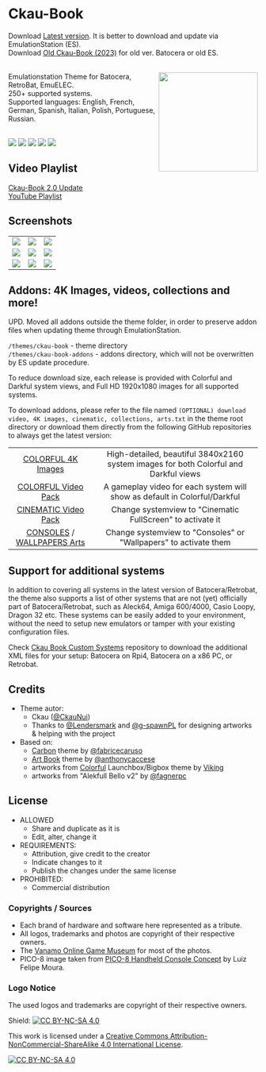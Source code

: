 # Ckau-Book

Download [Latest version](https://github.com/CkauNui/ckau-book/archive/refs/heads/master.zip). It is better to download and update via EmulationStation (ES).<br/>
Download [Old Ckau-Book (2023)](https://drive.google.com/file/d/1GOpP9HHNuaKdBdOTzB6GAZoH8uRjj6cm/view?usp=sharing) for old ver. Batocera or old ES.<br/><br/>
<p>
<img align="right" width="200px" src="https://i.imgur.com/eCZPBDE.png">
Emulationstation Theme for Batocera, RetroBat, EmuELEC.<br/>
250+ supported systems.<br/>
Supported languages: English, French, German, Spanish, Italian, Polish, Portuguese, Russian.
<br/>
<br/>
</p>
<p>
      <a href="https://img.shields.io/github/stars/CkauNui/ckau-book" alt="stars">
        <img src="https://img.shields.io/github/stars/CkauNui/ckau-book" /></a>
      <a href="https://img.shields.io/github/forks/CkauNui/ckau-book" alt="Forks">
        <img src="https://img.shields.io/github/forks/CkauNui/ckau-book" /></a>
      <a href="https://img.shields.io/github/issues/CkauNui/ckau-book" alt="Issues">
        <img src="https://img.shields.io/github/issues/CkauNui/ckau-book" /></a>
      <a href="https://img.shields.io/github/issues-closed/CkauNui/ckau-book" alt="Issues Closed">
        <img src="https://img.shields.io/github/issues-closed/CkauNui/ckau-book" /></a>
      <a href="https://img.shields.io/github/issues-pr-closed/CkauNui/ckau-book" alt="Closed PR">
        <img src="https://img.shields.io/github/issues-pr-closed/CkauNui/ckau-book" /></a>
</p>

## Video Playlist
[Ckau-Book 2.0 Update](https://youtu.be/ZZAhYxToddg)<br/>
[YouTube Playlist](https://www.youtube.com/playlist?list=PLlc3zkd7FLPScpaFz9Gf7WWrcR0v21pDv)

## Screenshots

|                                    |                                    |                                    |
| :--------------------------------: | :--------------------------------: | :--------------------------------: |
| ![](https://i.imgur.com/WSwrq1u.jpg?raw=true) | ![](https://i.imgur.com/3uKzHYp.png?raw=true) | ![](https://i.imgur.com/NL7fZf8.png?raw=true) |
| ![](https://i.imgur.com/NG1P5FZ.png?raw=true) | ![](https://i.imgur.com/BZyUFDn.png?raw=true) | ![](https://i.imgur.com/FeKK9KN.png?raw=true) |
| ![](https://i.imgur.com/n6fcyqE.png?raw=true) | ![](https://i.imgur.com/J4n82Pe.png?raw=true) | ![](https://i.imgur.com/OByObVo.png?raw=true) |

## Addons: 4K Images, videos, collections and more!
UPD. Moved all addons outside the theme folder, in order to preserve addon files when updating theme through EmulationStation.

`/themes/ckau-book` - theme directory<br/>
`/themes/ckau-book-addons` - addons directory, which will not be overwritten by ES update procedure.


To reduce download size, each release is provided with Colorful and Darkful system views, and Full HD 1920x1080 images for all supported systems.

To download addons, please refer to the file named `(OPTIONAL) download video, 4K images, cinematic, collections, arts.txt` in the theme root directory or download them directly from the following GitHub repositories to always get the latest version:

|                                    |                                    |                                    
| :--------------------------------: | :--------------------------------: |
| [COLORFUL 4K Images](https://github.com/CkauNui/ckau-book-addons-Colorful-4K-Images) | High-detailed, beautiful 3840x2160 system images for both Colorful and Darkful views
| [COLORFUL Video Pack](https://github.com/CkauNui/ckau-book-addons-Colorful-Video) | A gameplay video for each system will show as default in Colorful/Darkful
| [CINEMATIC Video Pack](https://github.com/CkauNui/ckau-book-addons-Cinematic-Video) |  Change systemview to "Cinematic FullScreen" to activate it
| [CONSOLES](https://github.com/CkauNui/ckau-book-addons-Consoles) / [WALLPAPERS Arts](https://github.com/CkauNui/ckau-book-addons-Wallpapers) | Change systemview to "Consoles" or "Wallpapers" to activate them

## Support for additional systems

In addition to covering all systems in the latest version of Batocera/Retrobat, the theme also supports a list of other systems that are not (yet) officially part of Batocera/Retrobat, such as Aleck64, Amiga 600/4000, Casio Loopy, Dragon 32 etc.
These systems can be easily added to your environment, without the need to setup new emulators or tamper with your existing configuration files.

Check [Ckau Book Custom Systems](https://github.com/g-spawnPL/ckau-book-custom-systems) repository to download the additional XML files for your setup: Batocera on Rpi4, Batocera on a x86 PC, or Retrobat.


## Credits

- Theme autor:
  - Ckau ([@CkauNui](https://github.com/CkauNui))
  - Thanks to [@Lendersmark](https://github.com/Lendersmark) and [@g-spawnPL](https://github.com/g-spawnPL) for designing artworks & helping with the project
- Based on:
  - [Carbon](https://github.com/fabricecaruso/es-theme-carbon) theme by [@fabricecaruso](https://github.com/fabricecaruso)
  - [Art Book](https://github.com/anthonycaccese/es-theme-art-book) theme by [@anthonycaccese](https://github.com/anthonycaccese)
  - artworks from [Colorful](https://forums.launchbox-app.com/topic/51590-colorful-bigbox-theme) Launchbox/Bigbox theme by [Viking](https://forums.launchbox-app.com/profile/70421-viking)
  - artworks from "Alekfull Bello v2" by [@fagnerpc](https://github.com/fagnerpc)

## License

- ALLOWED
  - Share and duplicate as it is
  - Edit, alter, change it
- REQUIREMENTS:
  - Attribution, give credit to the creator
  - Indicate changes to it
  - Publish the changes under the same license
- PROHIBITED:
  - Commercial distribution

### Copyrights / Sources
- Each brand of hardware and software here represented as a tribute.<br/>
- All logos, trademarks and photos are copyright of their respective owners.<br/>
- The [Vanamo Online Game Museum](https://commons.wikimedia.org/wiki/User:Evan-Amos) for most of the photos.<br/>
- PICO-8 image taken from [PICO-8 Handheld Console Concept](https://www.behance.net/gallery/143131355/PICO-8-Handheld-Console-Concept) by Luiz Felipe Moura.

### Logo Notice

The used logos and trademarks are copyright of their respective owners.
  
Shield: [![CC BY-NC-SA 4.0][cc-by-nc-sa-shield]][cc-by-nc-sa]

This work is licensed under a
[Creative Commons Attribution-NonCommercial-ShareAlike 4.0 International License][cc-by-nc-sa].

[![CC BY-NC-SA 4.0][cc-by-nc-sa-image]][cc-by-nc-sa]

[cc-by-nc-sa]: http://creativecommons.org/licenses/by-nc-sa/4.0/
[cc-by-nc-sa-image]: https://licensebuttons.net/l/by-nc-sa/4.0/88x31.png
[cc-by-nc-sa-shield]: https://img.shields.io/badge/License-CC%20BY--NC--SA%204.0-lightgrey.svg
